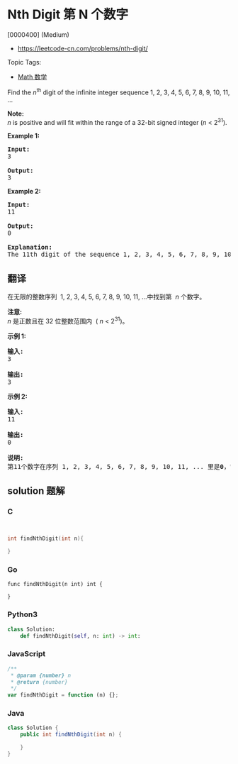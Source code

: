 # Nth Digit 第 N 个数字

[0000400] (Medium)

- https://leetcode-cn.com/problems/nth-digit/

Topic Tags:

- [Math 数学](https://leetcode-cn.com/tag/math/)

Find the _n_<sup>th</sup> digit of the infinite integer sequence 1, 2, 3, 4, 5, 6, 7, 8, 9, 10, 11, ...

**Note:**  
_n_ is positive and will fit within the range of a 32-bit signed integer (_n_ < 2<sup>31</sup>).

**Example 1:**

<pre><b>Input:</b>
3

<b>Output:</b>
3
</pre>

**Example 2:**

<pre><b>Input:</b>
11

<b>Output:</b>
0

<b>Explanation:</b>
The 11th digit of the sequence 1, 2, 3, 4, 5, 6, 7, 8, 9, 10, 11, ... is a 0, which is part of the number 10.
</pre>

## 翻译

在无限的整数序列  1, 2, 3, 4, 5, 6, 7, 8, 9, 10, 11, ...中找到第  *n* 个数字。

**注意:**  
_n_ 是正数且在 32 位整数范围内  ( *n* < 2<sup>31</sup>)。

**示例 1:**

<pre><strong>输入:</strong>
3

<strong>输出:</strong>
3
</pre>

**示例 2:**

<pre><strong>输入:</strong>
11

<strong>输出:</strong>
0

<strong>说明:</strong>
第11个数字在序列 1, 2, 3, 4, 5, 6, 7, 8, 9, 10, 11, ... 里是<strong>0</strong>，它是10的一部分。
</pre>

## solution 题解

### C

```c


int findNthDigit(int n){

}


```

### Go

```golang
func findNthDigit(n int) int {

}
```

### Python3

```python
class Solution:
    def findNthDigit(self, n: int) -> int:

```

### JavaScript

```javascript
/**
 * @param {number} n
 * @return {number}
 */
var findNthDigit = function (n) {};
```

### Java

```java
class Solution {
    public int findNthDigit(int n) {

    }
}
```
